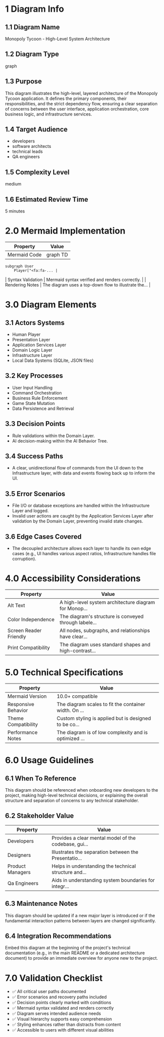 # 1 Diagram Info

## 1.1 Diagram Name

Monopoly Tycoon - High-Level System Architecture

## 1.2 Diagram Type

graph

## 1.3 Purpose

This diagram illustrates the high-level, layered architecture of the Monopoly Tycoon application. It defines the primary components, their responsibilities, and the strict dependency flow, ensuring a clear separation of concerns between the user interface, application orchestration, core business logic, and infrastructure services.

## 1.4 Target Audience

- developers
- software architects
- technical leads
- QA engineers

## 1.5 Complexity Level

medium

## 1.6 Estimated Review Time

5 minutes

# 2.0 Mermaid Implementation

| Property | Value |
|----------|-------|
| Mermaid Code | graph TD
    subgraph User
        Player["<fa:fa-... |
| Syntax Validation | Mermaid syntax verified and renders correctly. |
| Rendering Notes | The diagram uses a top-down flow to illustrate the... |

# 3.0 Diagram Elements

## 3.1 Actors Systems

- Human Player
- Presentation Layer
- Application Services Layer
- Domain Logic Layer
- Infrastructure Layer
- Local Data Systems (SQLite, JSON files)

## 3.2 Key Processes

- User Input Handling
- Command Orchestration
- Business Rule Enforcement
- Game State Mutation
- Data Persistence and Retrieval

## 3.3 Decision Points

- Rule validations within the Domain Layer.
- AI decision-making within the AI Behavior Tree.

## 3.4 Success Paths

- A clear, unidirectional flow of commands from the UI down to the Infrastructure layer, with data and events flowing back up to inform the UI.

## 3.5 Error Scenarios

- File I/O or database exceptions are handled within the Infrastructure Layer and logged.
- Invalid user actions are caught by the Application Services Layer after validation by the Domain Layer, preventing invalid state changes.

## 3.6 Edge Cases Covered

- The decoupled architecture allows each layer to handle its own edge cases (e.g., UI handles various aspect ratios, Infrastructure handles file corruption).

# 4.0 Accessibility Considerations

| Property | Value |
|----------|-------|
| Alt Text | A high-level system architecture diagram for Monop... |
| Color Independence | The diagram's structure is conveyed through labele... |
| Screen Reader Friendly | All nodes, subgraphs, and relationships have clear... |
| Print Compatibility | The diagram uses standard shapes and high-contrast... |

# 5.0 Technical Specifications

| Property | Value |
|----------|-------|
| Mermaid Version | 10.0+ compatible |
| Responsive Behavior | The diagram scales to fit the container width. On ... |
| Theme Compatibility | Custom styling is applied but is designed to be co... |
| Performance Notes | The diagram is of low complexity and is optimized ... |

# 6.0 Usage Guidelines

## 6.1 When To Reference

This diagram should be referenced when onboarding new developers to the project, making high-level technical decisions, or explaining the overall structure and separation of concerns to any technical stakeholder.

## 6.2 Stakeholder Value

| Property | Value |
|----------|-------|
| Developers | Provides a clear mental model of the codebase, gui... |
| Designers | Illustrates the separation between the Presentatio... |
| Product Managers | Helps in understanding the technical structure and... |
| Qa Engineers | Aids in understanding system boundaries for integr... |

## 6.3 Maintenance Notes

This diagram should be updated if a new major layer is introduced or if the fundamental interaction patterns between layers are changed significantly.

## 6.4 Integration Recommendations

Embed this diagram at the beginning of the project's technical documentation (e.g., in the main README or a dedicated architecture document) to provide an immediate overview for anyone new to the project.

# 7.0 Validation Checklist

- ✅ All critical user paths documented
- ✅ Error scenarios and recovery paths included
- ✅ Decision points clearly marked with conditions
- ✅ Mermaid syntax validated and renders correctly
- ✅ Diagram serves intended audience needs
- ✅ Visual hierarchy supports easy comprehension
- ✅ Styling enhances rather than distracts from content
- ✅ Accessible to users with different visual abilities

